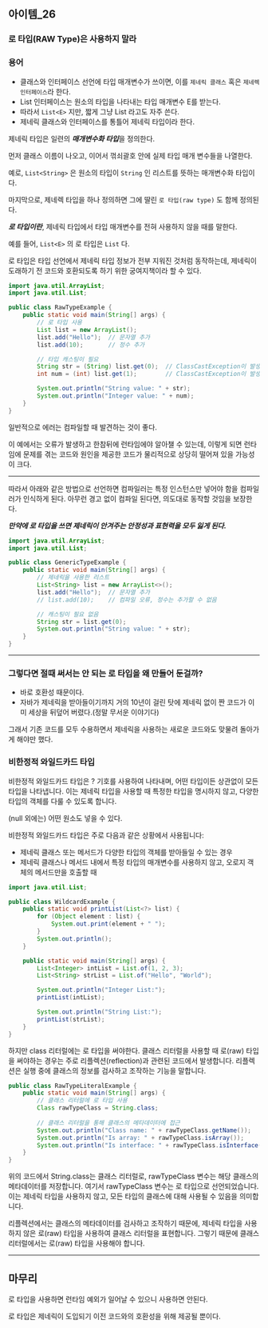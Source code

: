 ## 아이템_26

### 로 타입(RAW Type)은 사용하지 말라

### 용어

- 클래스와 인터페이스 선언에 타입 매개변수가 쓰이면, 이를 `제네릭 클래스` 혹은 `제네렉 인터페이스`라 한다.
- List 인터페이스는 원소의 타입을 나타내는 타입 매개변수 E를 받는다.
- 따라서 `List<E>` 지만, 짧게 그냥 List 라고도 자주 쓴다.
- 제네릭 클래스와 인터페이스를 통틀어 제네릭 타입이라 한다.

제네릭 타입은 일련의 ***매개변수화 타입***을 정의한다.

먼저 클래스 이름이 나오고, 이어서 꺾쇠괄호 안에 실제 타입 매개 변수들을 나열한다.

예로, `List<String>` 은 원소의 타입이 `String` 인 리스트를 뜻하는 매개변수화 타입이다.

마지막으로, 제네렉 타입을 하나 정의하면 그에 딸린 `로 타입(raw type)` 도 함께 정의된다.

***로 타입이란***, 제네릭 타입에서 타입 매개변수를 전혀 사용하지 않을 때를 말한다.

예를 들어, `List<E>` 의 로 타입은 `List` 다. 

로 타입은 타입 선언에서 제네릭 타입 정보가 전부 지워진 것처럼 동작하는데, 제네릭이 도래하기 전 코드와 호환되도록 하기 위한 궁여지책이라 할 수 있다.

```java
import java.util.ArrayList;
import java.util.List;

public class RawTypeExample {
    public static void main(String[] args) {
        // 로 타입 사용
        List list = new ArrayList();
        list.add("Hello");  // 문자열 추가
        list.add(10);       // 정수 추가

        // 타입 캐스팅이 필요
        String str = (String) list.get(0);  // ClassCastException이 발생할 수 있음
        int num = (int) list.get(1);        // ClassCastException이 발생할 수 있음

        System.out.println("String value: " + str);
        System.out.println("Integer value: " + num);
    }
}

```
일반적으로 에러는 컴파일할 때 발견하는 것이 좋다.


이 예에서는 오류가 발생하고 한참뒤에 런타임에야 알아챌 수 있는데, 
이렇게 되면 런타임에 문제를 겪는 코드와 원인을 제공한 코드가 물리적으로 상당히 떨어져 있을 가능성이 크다.

---

따라서 아래와 같은 방법으로 선언하면 컴파일러는 특정 인스턴스만 넣어야 함을 컴파일러가 인식하게 된다.
 아무런 경고 없이 컴파일 된다면, 의도대로 동작할 것임을 보장한다.

***만약에 로 타입을 쓰면 제네릭이 안겨주는 안정성과 표현력을 모두 잃게 된다.***

```java
import java.util.ArrayList;
import java.util.List;

public class GenericTypeExample {
    public static void main(String[] args) {
        // 제네릭을 사용한 리스트
        List<String> list = new ArrayList<>();
        list.add("Hello");  // 문자열 추가
        // list.add(10);    // 컴파일 오류, 정수는 추가할 수 없음

        // 캐스팅이 필요 없음
        String str = list.get(0);
        System.out.println("String value: " + str);
    }
}

```


---
### 그렇다면 절때 써서는 안 되는 로 타입을 왜 만들어 둔걸까?

- 바로 호환성 때문이다. 
- 자바가 제네릭을 받아들이기까지 거의 10년이 걸린 탓에 제네릭 없이 짠 코드가 이미 세상을 뒤덮어 버렸다.(정말 무서운 이야기다)

그래서 기존 코드를 모두 수용하면서 제네릭을 사용하는 새로운 코드와도 맞물려 돌아가게 해야만 했다.


### 비한정적 와일드카드 타입

비한정적 와일드카드 타입은 ? 기호를 사용하여 나타내며, 
어떤 타입이든 상관없이 모든 타입을 나타냅니다. 이는 제네릭 타입을 사용할 때 특정한 타입을 명시하지 않고, 
다양한 타입의 객체를 다룰 수 있도록 합니다.

(null 외에는) 어떤 원소도 넣을 수 있다.

비한정적 와일드카드 타입은 주로 다음과 같은 상황에서 사용됩니다:

- 제네릭 클래스 또는 메서드가 다양한 타입의 객체를 받아들일 수 있는 경우
- 제네릭 클래스나 메서드 내에서 특정 타입의 매개변수를 사용하지 않고, 오로지 객체의 메서드만을 호출할 때

```java
import java.util.List;

public class WildcardExample {
    public static void printList(List<?> list) {
        for (Object element : list) {
            System.out.print(element + " ");
        }
        System.out.println();
    }

    public static void main(String[] args) {
        List<Integer> intList = List.of(1, 2, 3);
        List<String> strList = List.of("Hello", "World");

        System.out.println("Integer List:");
        printList(intList);

        System.out.println("String List:");
        printList(strList);
    }
}

```

하지만 class 리터럴에는 로 타입을 써야한다.
클래스 리터럴을 사용할 때 로(raw) 타입을 써야하는 경우는 주로 리플렉션(reflection)과 관련된 코드에서 발생합니다.
리플렉션은 실행 중에 클래스의 정보를 검사하고 조작하는 기능을 말합니다.

```java
public class RawTypeLiteralExample {
    public static void main(String[] args) {
        // 클래스 리터럴에 로 타입 사용
        Class rawTypeClass = String.class;
        
        // 클래스 리터럴을 통해 클래스의 메타데이터에 접근
        System.out.println("Class name: " + rawTypeClass.getName());
        System.out.println("Is array: " + rawTypeClass.isArray());
        System.out.println("Is interface: " + rawTypeClass.isInterface());
    }
}
```
위의 코드에서 String.class는 클래스 리터럴로, rawTypeClass 변수는 해당 클래스의 메타데이터를 저장합니다.
여기서 rawTypeClass 변수는 로 타입으로 선언되었습니다.
이는 제네릭 타입을 사용하지 않고, 모든 타입의 클래스에 대해 사용될 수 있음을 의미합니다.

리플렉션에서는 클래스의 메타데이터를 검사하고 조작하기 때문에, 
제네릭 타입을 사용하지 않은 로(raw) 타입을 사용하여 클래스 리터럴을 표현합니다. 
그렇기 때문에 클래스 리터럴에서는 로(raw) 타입을 사용해야 합니다.



---

## 마무리

로 타입을 사용하면 런타임 예외가 일어날 수 있으니 사용하면 안된다. 

로 타입은 제네릭이 도입되기 이전 코드와의 호환성을 위해 제공될 뿐이다. 